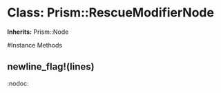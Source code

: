 # Class: Prism::RescueModifierNode
**Inherits:** Prism::Node
    




#Instance Methods
## newline_flag!(lines) [](#method-i-newline_flag!)
:nodoc:

